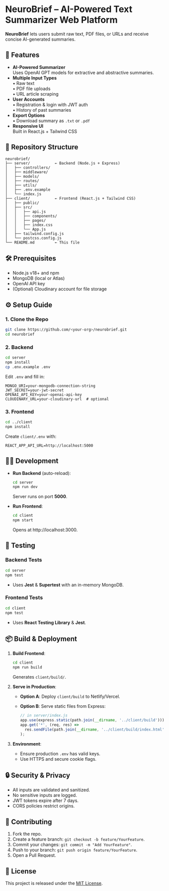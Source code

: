 # NeuroBrief – AI-Powered Text Summarizer Web Platform

**NeuroBrief** lets users submit raw text, PDF files, or URLs and receive concise AI-generated summaries.

## 🚀 Features

- **AI-Powered Summarizer**  
  Uses OpenAI GPT models for extractive and abstractive summaries.  
- **Multiple Input Types**  
  • Raw text  
  • PDF file uploads  
  • URL article scraping  
- **User Accounts**  
  • Registration & login with JWT auth  
  • History of past summaries  
- **Export Options**  
  • Download summary as `.txt` or `.pdf`  
- **Responsive UI**  
  Built in React.js + Tailwind CSS  

## 📂 Repository Structure

```
neurobrief/
├── server/           ← Backend (Node.js + Express)
│   ├── controllers/
│   ├── middleware/
│   ├── models/
│   ├── routes/
│   ├── utils/
│   ├── .env.example
│   └── index.js
├── client/           ← Frontend (React.js + Tailwind CSS)
│   ├── public/
│   ├── src/
│   │   ├── api.js
│   │   ├── components/
│   │   ├── pages/
│   │   ├── index.css
│   │   └── App.js
│   ├── tailwind.config.js
│   └── postcss.config.js
└── README.md         ← This file
```

## 🛠 Prerequisites

- Node.js v18+ and npm  
- MongoDB (local or Atlas)  
- OpenAI API key  
- (Optional) Cloudinary account for file storage  

## ⚙️ Setup Guide

### 1. Clone the Repo

```bash
git clone https://github.com/<your-org>/neurobrief.git
cd neurobrief
```

### 2. Backend

```bash
cd server
npm install
cp .env.example .env
```

Edit `.env` and fill in:

```env
MONGO_URI=your-mongodb-connection-string
JWT_SECRET=your-jwt-secret
OPENAI_API_KEY=your-openai-api-key
CLOUDINARY_URL=your-cloudinary-url  # optional
```

### 3. Frontend

```bash
cd ../client
npm install
```

Create `client/.env` with:

```env
REACT_APP_API_URL=http://localhost:5000
```

## 👩‍💻 Development

- **Run Backend** (auto-reload):

  ```bash
  cd server
  npm run dev
  ```

  Server runs on port **5000**.

- **Run Frontend**:

  ```bash
  cd client
  npm start
  ```

  Opens at http://localhost:3000.

## 🧪 Testing

### Backend Tests

```bash
cd server
npm test
```

- Uses **Jest** & **Supertest** with an in-memory MongoDB.

### Frontend Tests

```bash
cd client
npm test
```

- Uses **React Testing Library** & **Jest**.

## 📦 Build & Deployment

1. **Build Frontend**:

   ```bash
   cd client
   npm run build
   ```

   Generates `client/build/`.

2. **Serve in Production**:

   - **Option A**: Deploy `client/build` to Netlify/Vercel.  
   - **Option B**: Serve static files from Express:

     ```js
     // in server/index.js
     app.use(express.static(path.join(__dirname, '../client/build')));
     app.get('*', (req, res) =>
       res.sendFile(path.join(__dirname, '../client/build/index.html'))
     );
     ```

3. **Environment**:

   - Ensure production `.env` has valid keys.  
   - Use HTTPS and secure cookie flags.

## 🔒 Security & Privacy

- All inputs are validated and sanitized.  
- No sensitive inputs are logged.  
- JWT tokens expire after 7 days.  
- CORS policies restrict origins.

## 🤝 Contributing

1. Fork the repo.  
2. Create a feature branch: `git checkout -b feature/YourFeature`.  
3. Commit your changes: `git commit -m "Add YourFeature"`.  
4. Push to your branch: `git push origin feature/YourFeature`.  
5. Open a Pull Request.

## 📄 License

This project is released under the [MIT License](LICENSE).
